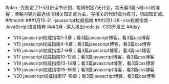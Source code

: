 #plan
	-先制定了1-3月份读书计划，每周制定7天计划，每天看3篇js和css的博客；博客内容为最近读书相关知识点为主，写相关的代码做为练习，巩固知识点。
##month
###1月15-31
	-javascript权威指南
###2月1-28
	-css权威指南
	-JavaScript语言精粹
###3月
	-深入浅出node.js
	-CSS开发王
##day
-  1/14 javascript权威指南1-3章；看3篇javascript博客，看3篇css博客
-  1/15 javascript权威指南4-6章；看3篇javascript博客，看3篇css博客
-  1/16 javascript权威指南7-9章；看3篇javascript博客，看3篇css博客
-  1/17 javascript权威指南10-12章；看3篇javascript博客，看3篇css博客
-  1/18 javascript权威指南13-14章；看3篇javascript博客，看3篇css博客
-  1/19 javascript权威指南15-16章；看3篇javascript博客，看3篇css博客
-  1/20 javascript权威指南17-18章；看3篇javascript博客，看3篇css博客
